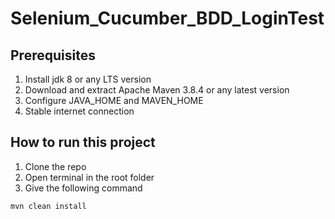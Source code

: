 # Selenium_Cucumber_BDD_LoginTest
## Prerequisites
 1. Install jdk 8 or any LTS version
 2. Download and extract Apache Maven 3.8.4 or any latest version
 3. Configure JAVA_HOME and MAVEN_HOME
 4. Stable internet connection
 
 ## How to run this project
  1. Clone the repo
  2. Open terminal in the root folder
  3. Give the following command
 
 ```
 mvn clean install
 ```
  
  
